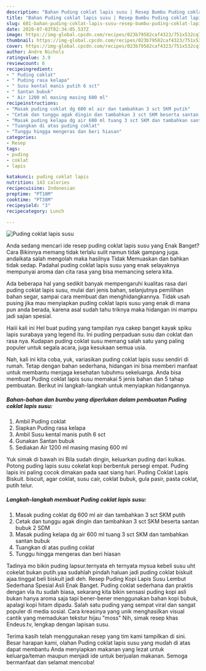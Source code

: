 ```yaml
---
description: "Bahan Puding coklat lapis susu | Resep Bumbu Puding coklat lapis susu Yang Enak Dan Mudah"
title: "Bahan Puding coklat lapis susu | Resep Bumbu Puding coklat lapis susu Yang Enak Dan Mudah"
slug: 601-bahan-puding-coklat-lapis-susu-resep-bumbu-puding-coklat-lapis-susu-yang-enak-dan-mudah
date: 2020-07-03T02:34:05.537Z
image: https://img-global.cpcdn.com/recipes/023b79582caf4323/751x532cq70/puding-coklat-lapis-susu-foto-resep-utama.jpg
thumbnail: https://img-global.cpcdn.com/recipes/023b79582caf4323/751x532cq70/puding-coklat-lapis-susu-foto-resep-utama.jpg
cover: https://img-global.cpcdn.com/recipes/023b79582caf4323/751x532cq70/puding-coklat-lapis-susu-foto-resep-utama.jpg
author: Andre Nichols
ratingvalue: 3.9
reviewcount: 6
recipeingredient:
- " Puding coklat"
- " Puding rasa kelapa"
- " Susu kental manis putih 6 sct"
- " Santan bubuk"
- " Air 1200 ml masing masing 600 ml"
recipeinstructions:
- "Masak puding coklat dg 600 ml air dan tambahkan 3 sct SKM putih"
- "Cetak dan tunggu agak dingin dan tambahkan 3 sct SKM beserta santan bubuk 2 SDM"
- "Masak puding kelapa dg air 600 ml tuang 3 sct SKM dan tambahkan santan bubuk"
- "Tuangkan di atas puding coklat"
- "Tunggu hingga mengeras dan beri hiasan"
categories:
- Resep
tags:
- puding
- coklat
- lapis

katakunci: puding coklat lapis 
nutrition: 143 calories
recipecuisine: Indonesian
preptime: "PT10M"
cooktime: "PT38M"
recipeyield: "3"
recipecategory: Lunch

---
```



![Puding coklat lapis susu](https://img-global.cpcdn.com/recipes/023b79582caf4323/751x532cq70/puding-coklat-lapis-susu-foto-resep-utama.jpg)

Anda sedang mencari ide resep puding coklat lapis susu yang Enak Banget? Cara Bikinnya memang tidak terlalu sulit namun tidak gampang juga. andaikata salah mengolah maka hasilnya Tidak Memuaskan dan bahkan tidak sedap. Padahal puding coklat lapis susu yang enak selayaknya mempunyai aroma dan cita rasa yang bisa memancing selera kita.

Ada beberapa hal yang sedikit banyak mempengaruhi kualitas rasa dari puding coklat lapis susu, mulai dari jenis bahan, selanjutnya pemilihan bahan segar, sampai cara membuat dan menghidangkannya. Tidak usah pusing jika mau menyiapkan puding coklat lapis susu yang enak di mana pun anda berada, karena asal sudah tahu triknya maka hidangan ini mampu jadi sajian spesial.

Haiii kali ini Hel buat puding yang tampilan nya cakep banget kayak spiku lapis surabaya yang legend itu. Ini puding perpaduan susu dan coklat dan rasa nya. Kudapan puding coklat susu memang salah satu yang paling populer untuk segala acara, juga kesukaan semua usia.


Nah, kali ini kita coba, yuk, variasikan puding coklat lapis susu sendiri di rumah. Tetap dengan bahan sederhana, hidangan ini bisa memberi manfaat untuk membantu menjaga kesehatan tubuhmu sekeluarga. Anda bisa membuat Puding coklat lapis susu memakai 5 jenis bahan dan 5 tahap pembuatan. Berikut ini langkah-langkah untuk menyiapkan hidangannya.

<!--inarticleads1-->

##### Bahan-bahan dan bumbu yang diperlukan dalam pembuatan Puding coklat lapis susu:

1. Ambil  Puding coklat
1. Siapkan  Puding rasa kelapa
1. Ambil  Susu kental manis putih 6 sct
1. Gunakan  Santan bubuk
1. Sediakan  Air 1200 ml masing masing 600 ml


Yuk simak di bawah ini Bila sudah dingin, keluarkan puding dari kulkas. Potong puding lapis susu cokelat kopi berbentuk persegi empat. Puding lapis ini paling cocok dimakan pada saat siang hari. Puding Coklat Lapis Biskuit. biscuit, agar coklat, susu cair, coklat bubuk, gula pasir, pasta coklat, putih telur. 

<!--inarticleads2-->

##### Langkah-langkah membuat Puding coklat lapis susu:

1. Masak puding coklat dg 600 ml air dan tambahkan 3 sct SKM putih
1. Cetak dan tunggu agak dingin dan tambahkan 3 sct SKM beserta santan bubuk 2 SDM
1. Masak puding kelapa dg air 600 ml tuang 3 sct SKM dan tambahkan santan bubuk
1. Tuangkan di atas puding coklat
1. Tunggu hingga mengeras dan beri hiasan


Tadinya mo bikin puding lapsur.ternyata eh ternyata mysua kebeli susu uht cokelat bukan putih.yaa sudahlah pindah haluan jadi puding coklat biskuit ajaa.tinggal beli biskuit jadi deh. Resep Puding Kopi Lapis Susu Lembut Sederhana Spesial Asli Enak Banget. Puding coklat sederhana dan praktis dengan vla itu sudah biasa, sekarang kita bikin sensasi puding kopi asli bukan hanya aroma saja tapi bener-bener menggunakan bahan kopi bubuk, apalagi kopi hitam dipadu. Salah satu puding yang sempat viral dan sangat populer di media sosial. Cara kreasinya yang unik menghasilkan visual cantik yang memadukan tekstur hijau &#34;moss&#34; Nih, simak resep khas Endeus.tv, lengkap dengan lapisan susu. 

Terima kasih telah menggunakan resep yang tim kami tampilkan di sini. Besar harapan kami, olahan Puding coklat lapis susu yang mudah di atas dapat membantu Anda menyiapkan makanan yang lezat untuk keluarga/teman maupun menjadi ide untuk berjualan makanan. Semoga bermanfaat dan selamat mencoba!
